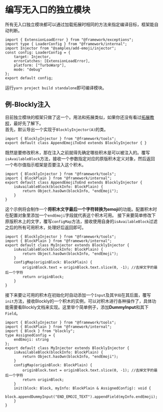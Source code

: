# 编写无入口的独立模块

所有无入口独立模块都可以通过加载拓展时相同的方法来指定编译目标，框架能自动判断。

```ts{3,5}
import { ExtensionLoadError } from "@framework/exceptions";
import type { LoaderConfig } from "@framework/internal";
import Injector from "@samples/add-emoji/injector";
const config: LoaderConfig = {
    target: Injector,
    errorCatches: [ExtensionLoadError],
    platform: ["TurboWarp"],
    mode: "debug"
};
export default config;
```

运行`yarn project build standalone`即可编译模块。

## 例-Blockly注入

目前独立模块的框架只做了这一个。用法和拓展类似，如果你还没有看过[拓展教程](./)，最好先了解下。  
首先，默认导出一个实现于`BlocklyInjector(A)`的类。

```ts{2}
import { BlocklyInjector } from "@framework/tools";
export default class AppendEmojiToEnd extends BlocklyInjector { }
```

既然是要修改积木，那在注入之前就得先确定哪些积木是可以被注入的。覆写`isAvailableBlock`方法，接收一个参数指定对应的原版积木定义对象，然后返回一个布尔值指示框架是否要注入这个积木。

```ts{4-6}
import { BlocklyInjector } from "@framework/tools";
import { BlockPlain } from "@framework/internal";
export default class AppendEmojiToEnd extends BlocklyInjector {
    isAvailableBlock(blockInfo: BlockPlain) {
        return Object.hasOwn(blockInfo, "endEmoji");
    }
}
```

这个示例将会制作一个**将积木文字最后一个字符转换为emoji**的功能。配置积木时在配置对象里添加一个`endEmoji`字段就代表这个积木可用。
接下来要简单修改下原版积木上的文字，覆写`configMap`方法，接收使用自身的`isAvailableBlock`过滤之后的所有可用积木，处理好后返回即可。

```ts{7-10}
import { BlocklyInjector } from "@framework/tools";
import { BlockPlain } from "@framework/internal";
export default class MyInjector extends BlocklyInjector {
    isAvailableBlock(blockInfo: BlockPlain) {
        return Object.hasOwn(blockInfo, "endEmoji");
    }
    configMap(originBlock: BlockPlain) {
        originBlock.text = originBlock.text.slice(0, -1); //去掉文字的最后一个字符
        return originBlock;
    }
}
```

接下来要让可用的积木在初始化时自动添加一个`Input`及其`字段`在其后面，覆写`init`方法，接收Blockly的一个积木的实例，可以对积木进行各种操作了，具体功能需要看Blockly文档来实现。这里举个简单例子，添加**DummyInput**和其下`Field`。

```ts{15-17,4-6}
import { BlocklyInjector } from "@framework/tools";
import { BlockPlain } from "@framework/internal";
import { Block } from "blockly";
type AssignedConfig = {
    endEmoji: string
};
export default class MyInjector extends BlocklyInjector {
    isAvailableBlock(blockInfo: BlockPlain) {
        return Object.hasOwn(blockInfo, "endEmoji");
    }
    configMap(originBlock: BlockPlain) {
        originBlock.text = originBlock.text.slice(0, -1); //去掉文字的最后一个字符
        return originBlock;
    }
    init(block: Block, myInfo: BlockPlain & AssignedConfig): void {
        block.appendDummyInput("END_EMOJI_TEXT").appendField(myInfo.endEmoji);
    }
}
```
